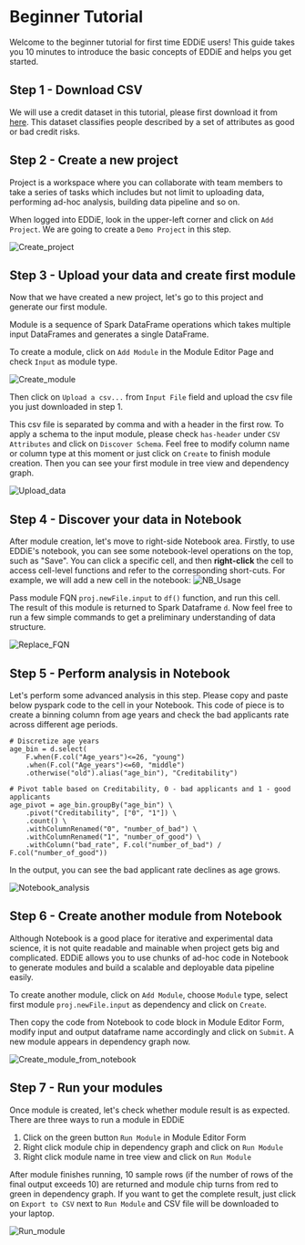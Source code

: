 # Beginner Tutorial

Welcome to the beginner tutorial for first time EDDiE users! This guide takes you 10 minutes to introduce the basic concepts of EDDiE and helps you get started.

## Step 1 - Download CSV

We will use a credit dataset in this tutorial, please first download it from [here](./credit_data.csv). This dataset classifies people described by a set of attributes as good or bad credit risks.

## Step 2 - Create a new project

Project is a workspace where you can collaborate with team members to take a series of tasks which includes but not limit to uploading data, performing ad-hoc analysis, building data pipeline and so on.

When logged into EDDiE, look in the upper-left corner and click on `Add Project`. We are going to create a `Demo Project` in this step.

![Create_project](./Create_project.gif)

## Step 3 - Upload your data and create first module

Now that we have created a new project, let's go to this project and generate our first module.

Module is a sequence of Spark DataFrame operations which takes multiple input DataFrames and generates a single DataFrame.

To create a module, click on `Add Module` in the Module Editor Page and check `Input` as module type.

![Create_module](./Create_module.gif)

Then click on `Upload a csv...` from `Input File` field and upload the csv file you just downloaded in step 1. 

This csv file is separated by comma and with a header in the first row. To apply a schema to the input module, please check `has-header` under `CSV Attributes` and click on `Discover Schema`. Feel free to modify column name or column type at this moment or just click on `Create` to finish module creation. Then you can see your first module in tree view and dependency graph.

![Upload_data](./Upload_data.gif)

## Step 4 - Discover your data in Notebook

After module creation, let's move to right-side Notebook area. Firstly, to use EDDiE's notebook, you can see some notebook-level operations on the top, such as "Save". You can click a specific cell, and then **right-click** the cell to access cell-level functions and refer to the corresponding short-cuts. For example, we will add a new cell in the notebook:
![NB_Usage](./NB_Usage.gif)

Pass module FQN `proj.newFile.input` to `df()` function, and run this cell. The result of this module is returned to Spark Dataframe `d`. Now feel free to run a few simple commands to get a preliminary understanding of data structure.

![Replace_FQN](./Replace_notebook_module_FQN.gif)

## Step 5 - Perform analysis in Notebook

Let's perform some advanced analysis in this step. Please copy and paste below pyspark code to the cell in your Notebook. This code of piece is to create a binning column from age years and check the bad applicants rate across different age periods.

```
# Discretize age years
age_bin = d.select(
    F.when(F.col("Age_years")<=26, "young")
    .when(F.col("Age_years")<=60, "middle")
    .otherwise("old").alias("age_bin"), "Creditability")

# Pivot table based on Creditability, 0 - bad applicants and 1 - good applicants
age_pivot = age_bin.groupBy("age_bin") \
    .pivot("Creditability", ["0", "1"]) \
    .count() \
    .withColumnRenamed("0", "number_of_bad") \
    .withColumnRenamed("1", "number_of_good") \
    .withColumn("bad_rate", F.col("number_of_bad") / F.col("number_of_good"))
```

In the output, you can see the bad applicant rate declines as age grows.

![Notebook_analysis](./Notebook_analysis.png)

## Step 6 - Create another module from Notebook

Although Notebook is a good place for iterative and experimental data science, it is not quite readable and mainable when project gets big and complicated. EDDiE allows you to use chunks of ad-hoc code in Notebook to generate modules and build a scalable and deployable data pipeline easily.

To create another module, click on `Add Module`, choose `Module` type, select first module `proj.newFile.input` as dependency and click on `Create`.

Then copy the code from Notebook to code block in Module Editor Form, modify input and output dataframe name accordingly and click on `Submit`. A new module appears in dependency graph now.

![Create_module_from_notebook](./Create_module_from_notebook.gif)

## Step 7 - Run your modules

Once module is created, let's check whether module result is as expected. There are three ways to run a module in EDDiE
1. Click on the green button `Run Module` in Module Editor Form
2. Right click module chip in dependency graph and click on `Run Module`
3. Right click module name in tree view and click on `Run Module`

After module finishes running, 10 sample rows (if the number of rows of the final output exceeds 10) are returned and module chip turns from red to green in dependency graph. If you want to get the complete result, just click on `Export to CSV` next to `Run Module` and CSV file will be downloaded to your laptop.

![Run_module](./Run_module.gif)